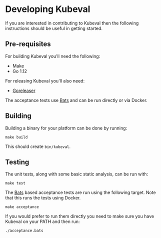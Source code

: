 # Developing Kubeval

If you are interested in contributing to Kubeval then the following instructions should
be useful in getting started.

## Pre-requisites

For building Kubeval you'll need the following:

* Make
* Go 1.12

For releasing Kubeval you'll also need:

* [Goreleaser](https://goreleaser.com/)

The acceptance tests use [Bats](https://github.com/sstephenson/bats) and can be run
directly or via Docker.


## Building

Building a binary for your platform can be done by running:

```
make build
```

This should create `bin/kubeval`.


## Testing

The unit tests, along with some basic static analysis, can be run with:

```
make test
```

The [Bats](https://github.com/sstephenson/bats) based acceptance tests
are run using the following target. Note that this runs the tests using Docker.

```
make acceptance
```

If you would prefer to run them directly you need to make sure you have Kubeval
on your PATH and then run:

```
./acceptance.bats
```

